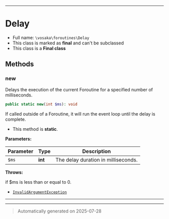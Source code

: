 ***

# Delay





* Full name: `\vosaka\foroutines\Delay`
* This class is marked as **final** and can't be subclassed
* This class is a **Final class**




## Methods


### new

Delays the execution of the current Foroutine for a specified number of milliseconds.

```php
public static new(int $ms): void
```

If called outside of a Foroutine, it will run the event loop until the delay is complete.

* This method is **static**.




**Parameters:**

| Parameter | Type | Description |
|-----------|------|-------------|
| `$ms` | **int** | The delay duration in milliseconds. |




**Throws:**
<p>if $ms is less than or equal to 0.</p>

- [`InvalidArgumentException`](../../InvalidArgumentException.md)



***


***
> Automatically generated on 2025-07-28
